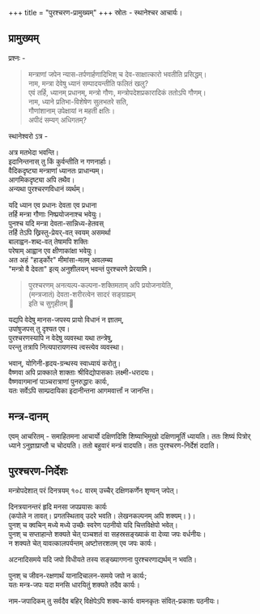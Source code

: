 +++
title = "पुरश्चरण-प्रामुख्यम्"
+++
स्रोतः - स्थानेश्चर आचार्यः। 

## प्रामुख्यम्

प्रश्नः -

> मन्त्राणां जपेन न्यास-तर्पणार्हणादिभिश् च देव-साक्षात्कारो‌ भवतीति प्रसिद्धम्।  
नाम, मन्त्रा देवेषु ध्यानं सम्पादयन्तीति फलितं खलु?  
एवं तर्हि, ध्यानम् प्रधानम्, मन्त्रो गौणः, मन्त्रोपदेशप्रकारादिकं ततोऽपि गौणम्।  
नाम, ध्याने प्रतिभा-विशेषेण सुलभतरे सति,  
गौणांशानाम् उपेक्षायां न महती क्षतिः।  
अपीदं सम्यग् अधिगतम्?

स्थानेश्वरो ऽत्र -

अत्र मतभेदा भवन्ति।  
इदानिन्तनास् तु किं कुर्वन्तीति न गणनार्हाः।  
वैदिकदृष्ट्या मन्त्राणां ध्यानतः प्राधान्यम्।  
आगमिकदृष्ट्या अपि तथैव।  
अन्यथा पुरश्चरणविधानं व्यर्थम्।  

यदि ध्यान एव प्रधानः देवता एव प्रधाना  
तर्हि मन्त्रा गौणाः निष्प्रयोजनाश्च भवेयुः।  
पुनश्च यदि मन्त्रा देवता-सान्निध्य-हेतवस्  
तर्हि तेऽपि ख्रिस्तु-प्रेयर्-वत् स्वयम् असमर्था  
बालाह्वन-शब्द-वत् तेषामपि शक्तिः  
परेषाम् आह्वान एव क्षीणाकांक्षा भवेयुः।  
अत अहं "हार्ड्कोर" मीमांसा-मतम् अवलम्ब्य  
"मन्त्रो वै देवता" इत्य् अनुशीलयन् भवन्तं पुरश्चरणे प्रेरयामि।


> पुरश्चरणम् अनत्यल्प-कल्पना-शक्तिमताम् अपि प्रयोजनायेति,  
(मन्त्रजातं) देवता-शरीरत्वेन सादरं सङ्ग्राह्यम्  
इति च सुगृहीतम् 🙏


यद्यपि वेदेषु मानस-जपस्य प्रायो विधानं न ज्ञातम्,  
उपांषुजपस् तु दृश्यत एव।  
पुरश्चरणस्यापि न वेदेषु व्यवस्था यथा तन्त्रेषु,  
परन्तु तत्रापि नित्यपारायणस्य त्वस्त्येव व्यवस्था।  

भवान्, योगिनी-हृदय-ग्रन्थस्य स्वाध्यायं करोतु।  
वैष्णवा अपि प्राक्काले शाक्ताः श्रीविद्योपासकाः लक्ष्मी-धरादयः।  
वैष्णवागमानां पाञ्चरात्राणां पुनरुद्धारः कार्यः,  
यतः सर्वेऽपि साम्प्रदायिका इदानीन्तना आगमवार्त्तां न जानन्ति।

## मन्त्र-दानम्
एवम् आचरितम् - समाहितमना आचार्यो दक्षिणदिशि शिष्याभिमुखो दक्षिणामूर्तिं ध्यायति। ततः शिष्यं पित्रोर् ध्याने ऽनुज्ञाप्राप्तौ च चोदयति। ततो बहुवारं मन्त्रं वादयति। ततः पुरश्चरण-निर्देशं ददाति। 

## पुरश्चरण-निर्देशः
मन्त्रोपदेशात् परं दिनत्रयम् १०८ वारम् उच्चैर् दक्षिणकर्णेन शृण्वन् जपेत्। 

दिनत्रयानन्तरं हृदि मनसा जपप्रयासः कार्यः  
(कपोले न तावत्। प्रगतस्थिताव् उदरे भवति। लेखनकल्पनम् अपि शक्यम्। )।  
पुनश् च क्वचिन् मध्ये मध्ये उच्छैः स्वरेण पठनीयो यदि चित्तविक्षेपो भवेत्।  
पुनश् च सप्ताहान्ते शक्यते चेत् पञ्चशतं वा सहस्रसङ्ख्याकं वा देव्या जपः वर्धनीयः।  
न शक्यते चेत् यावत्कालपर्यन्तम् अष्टोत्तरशतम् एव जपः कार्यः।

अटनादिसमये यदि जपो विधीयते तस्य सङ्ख्यागणना पुरश्चरणाद्यर्थम् न भवति।

पुनश् च जीवन-रक्षणार्थं यानादिचालन-समये जपो न कार्यः;  
यतः मन्त्र-जपः यदा मनसि धारयितुं शक्यते तदैव कार्यः।

नाम-जपादिकम् तु सर्वदैव बहिर् विक्षेपेऽपि शक्य-कार्यः
वामनकृतः संवित्-प्रकाशः पठनीयः।
